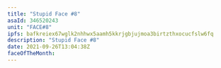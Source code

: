 ```yaml
---
title: "Stupid Face #8"
asaId: 346520243
unit: "FACE#8"
ipfs: bafkreiex67wglk2nhhwx5aamh5kkrjgbjujmoa3birtzthxocucfslw6fq
description: "Stupid Face #8"
date: 2021-09-26T13:04:38Z
faceOfTheMonth:
---
```

